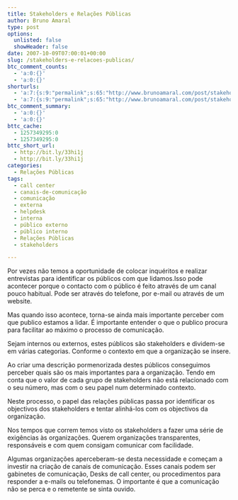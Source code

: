 ```yaml
---
title: Stakeholders e Relações Públicas
author: Bruno Amaral
type: post
options:
  unlisted: false
  showHeader: false
date: 2007-10-09T07:00:01+00:00
slug: /stakeholders-e-relacoes-publicas/
btc_comment_counts:
  - 'a:0:{}'
  - 'a:0:{}'
shorturls:
  - 'a:7:{s:9:"permalink";s:65:"http://www.brunoamaral.com/post/stakeholders-e-relacoes-publicas/";s:7:"tinyurl";s:25:"http://tinyurl.com/5tzud8";s:4:"isgd";s:17:"http://is.gd/pIv4";s:5:"bitly";s:19:"http://bit.ly/iHMXM";s:5:"snipr";s:22:"http://snipr.com/evk8y";s:5:"snurl";s:22:"http://snurl.com/evk8y";s:7:"snipurl";s:24:"http://snipurl.com/evk8y";}'
  - 'a:7:{s:9:"permalink";s:65:"http://www.brunoamaral.com/post/stakeholders-e-relacoes-publicas/";s:7:"tinyurl";s:25:"http://tinyurl.com/5tzud8";s:4:"isgd";s:17:"http://is.gd/pIv4";s:5:"bitly";s:19:"http://bit.ly/iHMXM";s:5:"snipr";s:22:"http://snipr.com/evk8y";s:5:"snurl";s:22:"http://snurl.com/evk8y";s:7:"snipurl";s:24:"http://snipurl.com/evk8y";}'
btc_comment_summary:
  - 'a:0:{}'
  - 'a:0:{}'
bttc_cache:
  - 1257349295:0
  - 1257349295:0
bttc_short_url:
  - http://bit.ly/33hi1j
  - http://bit.ly/33hi1j
categories:
  - Relações Públicas
tags:
  - call center
  - canais-de-comunicação
  - comunicação
  - externa
  - helpdesk
  - interna
  - público externo
  - público interno
  - Relações Públicas
  - stakeholders

---
```

Por vezes não temos a oportunidade de colocar inquéritos e realizar entrevistas para identificar os públicos com que lidamos.Isso pode acontecer porque o contacto com o público é feito através de um canal pouco habitual. Pode ser através do telefone, por e-mail ou através de um website.

Mas quando isso acontece, torna-se ainda mais importante perceber com que publico estamos a lidar. É importante entender o que o publico procura para facilitar ao máximo o processo de comunicação.

Sejam internos ou externos, estes públicos são stakeholders e dividem-se em várias categorias. Conforme o contexto em que a organização se insere.

Ao criar uma descrição pormenorizada destes públicos conseguimos perceber quais são os mais importantes para a organização. Tendo em conta que o valor de cada grupo de stakeholders não está relacionado com o seu número, mas com o seu papel num determinado contexto.

Neste processo, o papel das relações públicas passa por identificar os objectivos dos stakeholders e tentar alinhá-los com os objectivos da organização.

Nos tempos que correm temos visto os stakeholders a fazer uma série de exigências às organizações. Querem organizações transparentes, responsáveis e com quem consigam comunicar com facilidade.

Algumas organizações aperceberam-se desta necessidade e começam a investir na criação de canais de comunicação. Esses canais podem ser gabinetes de comunicação, Desks de call center, ou procedimentos para responder a e-mails ou telefonemas. O importante é que a comunicação não se perca e o remetente se sinta ouvido.